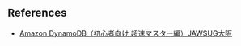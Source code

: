 ## References
- [Amazon DynamoDB（初心者向け 超速マスター編）JAWSUG大阪](https://www.slideshare.net/shimy_net/amazon-dynamodb-23315068)
